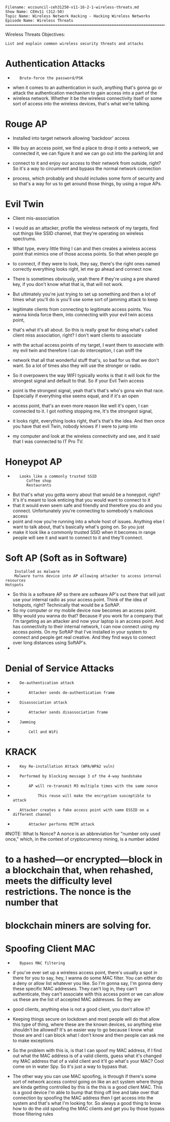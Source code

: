     Filename: eccouncil-ceh31250-v11-16-2-1-wireless-threats.md
    Show Name: CEHv11 (312-50)
    Topic Name: Wireless Network Hacking - Hacking Wireless Networks
    Episode Name: Wireless Threats ================================================================================

Wireless Threats
Objectives:

    List and explain common wireless security threats and attacks

#    Authentication Attacks
-        Brute-force the password/PSK
- when it comes to an authentication in such, anything that's gonna go or attack the authentication mechanism to gain access into a part of the 
- wireless network. Whether it be the wireless connectivity itself or some sort of access into the wireless devices, that's what we're talking. 


#    Rouge AP
-  Installed into target network allowing 'backdoor' access

- We buy an access point, we find a place to drop it onto a network, we connected it, we can figure it and we can go out into the parking lot and 
- connect to it and enjoy our access to their network from outside, right? So it's a way to circumvent and bypass the normal network connection 
- process, which probably and should includes some form of security and so that's a way for us to get around those things, by using a rogue APs. 


#    Evil Twin
- Client mis-association
- I would as an attacker, profile the wireless network of my targets, find out things like SSID channel, that they're operating on wireless spectrums. 
- What type, every little thing I can and then creates a wireless access point that mimics one of those access points. So that when people go 
- to connect, if they were to look, they say, there's the right ones named correctly everything looks right, let me go ahead and connect now. 
- There is sometimes obviously, yeah there if they're using a pre shared key, if you don't know what that is, that will not work. 


- But ultimately you're just trying to set up something and then a lot of times what you'll do is you'll use some sort of jamming attack to keep 
- legitimate clients from connecting to legitimate access points. You wanna kinda force them, into connecting with your evil twin access point, 
- that's what it's all about. So this is really great for doing what's called client miss association, right? I don't want clients to associate 
- with the actual access points of my target, I want them to associate with my evil twin and therefore I can do interception, I can sniff the 
- network that all that wonderful stuff that's, so bad for us that we don't want. So a lot of times also they will use the stronger or radio. 
- So it overpowers the way WIFI typically works is that it will look for the strongest signal and default to that. So if your Evil Twin access 
- point is the strongest signal, yeah that's that's who's gona win that race. Especially if everything else seems equal, and if it's an open 
- access point, that's an even more reason like well it's open, I can connected to it. I got nothing stopping me, It's the strongest signal, 
- it looks right, everything looks right, that's that's the idea. And then once you have that evil Twin, nobody knows if I were to jump into 
- my computer and look at the wireless connectivity and see, and it said that I was connected to IT Pro TV. 

#    Honeypot AP
-        Looks like a commonly trusted SSID
            Coffee shop
            Restaurants
- But that's what you gotta worry about that would be a honeypot, right? It's it's meant to look enticing that you would want to connect to it 
- that it would even seem safe and friendly and therefore you do and you connect. Unfortunately you're connecting to somebody's malicious access 
- point and now you're running into a whole host of issues. Anything else I want to talk about, that's basically what's going on. So you just 
- make it look like a commonly trusted SSID when it becomes in range people will see it and want to connect to it and they'll connect. 


#    Soft AP (Soft as in Software)
        Installed as malware
        Malware turns device into AP allowing attacker to access internal resources
	Hotspots
- So this is a software AP so there are software AP's out there that will just use your internal radio as your access point. Think of the idea of hotspots, right? Technically that would be a SoftAP.
- So my computer or my mobile device now becomes an access point. Why would you wanna do that? Because if you work for a company that I'm targeting as an attacker and now your laptop is an access point. And has connectivity to their internal network, I can now connect using my access points. On my SoftAP that I've installed in your system to connect and people get real creative. And they find ways to connect over long distances using SoftAP's. 
- 



#    Denial of Service Attacks
-        De-authentication attack
-            Attacker sends de-authentication frame
-        Disassociation attack
-            Attacker sends disassociation frame
-        Jamming
-            Cell and WiFi
#    KRACK
-        Key Re-installation Attack (WPA/WPA2 vuln)
-        Performed by blocking message 3 of the 4-way handshake
-            AP will re-transmit M3 multiple times with the same nonce
-                This reuse will make the encryption susceptible to attack
-        Attacker creates a fake access point with same ESSID on a different channel
-            Attacker performs MITM attack

#NOTE: What Is Nonce? A nonce is an abbreviation for "number only used once," which, in the context of cryptocurrency mining, is a number added 
# to a hashed—or encrypted—block in a blockchain that, when rehashed, meets the difficulty level restrictions. The nonce is the number that 
# blockchain miners are solving for.



#    Spoofing Client MAC
-        Bypass MAC filtering

- if you've ever set up a wireless access point, there's usually a spot in there for you to say, hey, I wanna do some MAC filter. You can either do a deny or allow list whatever you like. So I'm gonna say, I'm gonna deny these specific MAC addresses. They can't log in, they can't authenticate, they can't associate with this access point or we can allow us these are the list of accepted MAC addresses. So they are 
- good clients, anything else is not a good client, you don't allow it? 
- Keeping things secure on lockdown and most people will do that allow this type of thing, where these are the known devices, so anything else shouldn't be allowed? It's an easier way to go because I know what those are and I can block what I don't know and then people can ask me to make exceptions


- So the problem with this is, is that I can spoof my MAC address, if I find out what the MAC address is of a valid clients, guess what it's changed my MAC address that of a valid client and it'll go what's your MAC? Cool come on in water Spy. So it's just a way to bypass that.

- The other way you can use MAC spoofing, is through if there's some sort of network access control going on like an act system where things are kinda getting controlled by this is the this is a good client MAC. This is a good device I'm able to bump that thing off line and take over that connection by spoofing the MAC address then I get access into the system and that's what I'm looking for. So always a good thing to know how to do the old spoofing the MAC clients and get you by those bypass those filtering rules
























